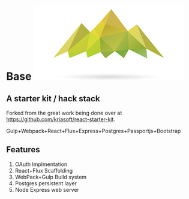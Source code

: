 # Base ![Alt text](/logo.png?raw=true "Base")
## A starter kit / hack stack

Forked from the great work being done over at https://github.com/kriasoft/react-starter-kit.

Gulp+Webpack+React+Flux+Express+Postgres+Passportjs+Bootstrap

## Features

1. OAuth Implmentation
2. React+Flux Scaffolding
3. WebPack+Gulp Build system
4. Postgres persistent layer
5. Node Express web server
